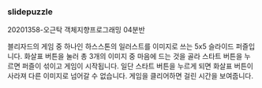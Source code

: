### slidepuzzle
20201358-오근탁 객체지향프로그래밍 04분반 

블리자드의 게임 중 하나인 하스스톤의 일러스트를 이미지로 쓰는 5x5 슬라이드 퍼즐입니다.
화살표 버튼을 눌러 총 3개의 이미지 중 마음에 드는 것을 골라 스타트 버튼을 누르면 퍼즐이 섞이고 게임이 시작됩니다.
일단 스타트 버튼을 누르게 되면 화살표 버튼이 사라져 다른 이미지로 넘어갈 수 없습니다.
게임을 클리어하면 걸린 시간을 보여줍니다.
